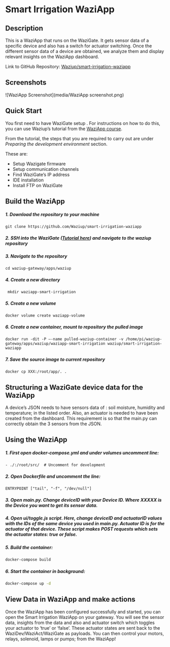 
# Smart Irrigation WaziApp

## Description

This is a WaziApp that runs on the WaziGate. It gets sensor data of a specific device and also has a switch for actuator switching. Once the different sensor data of a device are obtained, we analyze them and display relevant insights on the WaziApp dashboard.

Link to GitHub Repository: [Waziup/smart-irrigation-waziapp](https://github.com/Waziup/smart-irrigation-waziapp)


## Screenshots

![WaziApp Screenshot](media/WaziApp screenshot.png)
## Quick Start

You first need to have WaziGate  setup . For instructions on how to do this, you can use Waziup’s tutorial from the [WaziApp course](https://www.waziup.io/courses/waziapps/). 

From the tutorial, the steps that you are required to carry out are under _Preparing  the development environment_ section. 

These are:
- Setup Wazigate firmware
- Setup communication channels
- Find WaziGate’s IP address
- IDE installation
- Install FTP on WaziGate

## Build the WaziApp

 ##### 1. Download the repository to your machine

``` 
git clone https://github.com/Waziup/smart-irrigation-waziapp
```
 ##### 2. SSH into the WaziGate ([Tutorial here](https://youtu.be/I746t7khNnk)) and navigate to the waziup repository


 ##### 3. Navigate to the repository

 ```
 cd waziup-gateway/apps/waziup 
 ```

 ##### 4. Create a new directory

 ```
  mkdir waziapp-smart-irrigation
  ```

  ##### 5. Create a new volume

  ``` 
 docker volume create waziapp-volume
 ```

 ##### 6. Create a new container, mount to repository the pulled image

 ``` 
 docker run -dit -P –-name pulled-waziup-container -v /home/pi/waziup-gateway/apps/waziup/waziapp-smart-irrigation waziup/smart-irrigation-waziapp
```
 ##### 7. Save the source image to current repository
 
 ``` 
docker cp XXX:/root/app/. .
 ```

## Structuring a WaziGate device data for the WaziApp

A device’s JSON needs to have sensors data of : soil moisture, humidity and temperature; in the listed order. Also, an actuator is needed to have been created from the dashboard. This requirement is so that the main.py can correctly obtain the 3 sensors from the JSON.

## Using the WaziApp

##### 1. First open docker-compose.yml and under volumes uncomment line:

```
- ./:/root/src/  # Uncomment for development
```

##### 2. Open Dockerfile and uncomment the line:

```
ENTRYPOINT ["tail", "-f", "/dev/null"]
```
 ##### 3. Open main.py. Change deviceID with your Device ID. Where XXXXX is the Device you want to get its sensor data.


 ##### 4. Open ui/toggle.js script. Here, change deviceID and actuatorID values with the IDs of the same device you used in main.py. Actuator ID is for the actuator of that device. These script makes POST requests which sets the actuator states: true or false.


 ##### 5. Build the container: 
 ``` bash
 docker-compose build
 ```
 ##### 6. Start the container in background: 
 ```bash
 docker-compose up -d
 ```

 ## View Data in WaziApp and make actions

 Once the WaziApp has been configured successfully and started, you can open the Smart Irrigation WaziApp on your gateway. You will see the sensor data, insights from the data and also and actuator switch which toggles your actuator to ‘true’ or ‘false’. These actuator states are sent back to the WaziDev/WaziAct/WaziGate as payloads. 
 You can then control your motors, relays, solenoid, lamps or pumps; from the WaziApp!
